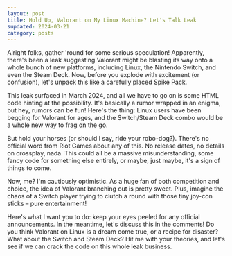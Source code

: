 ```yaml
---
layout: post
title: Hold Up, Valorant on My Linux Machine? Let's Talk Leak
supdated: 2024-03-21
category: posts
---
```


Alright folks, gather 'round for some serious speculation! Apparently, there's been a leak suggesting Valorant might be blasting its way onto a whole bunch of new platforms, including Linux, the Nintendo Switch, and even the Steam Deck. Now, before you explode with excitement (or confusion), let's unpack this like a carefully placed Spike Pack.

This leak surfaced in March 2024, and all we have to go on is some HTML code hinting at the possibility. It's basically a rumor wrapped in an enigma, but hey, rumors can be fun! Here's the thing: Linux users have been begging for Valorant for ages, and the Switch/Steam Deck combo would be a whole new way to frag on the go. 

But hold your horses (or should I say, ride your robo-dog?). There's no official word from Riot Games about any of this. No release dates, no details on crossplay, nada. This could all be a massive misunderstanding, some fancy code for something else entirely, or maybe, just maybe, it's a sign of things to come.

Now, me? I'm cautiously optimistic. As a huge fan of both competition and choice, the idea of Valorant branching out is pretty sweet. Plus, imagine the chaos of a Switch player trying to clutch a round with those tiny joy-con sticks – pure entertainment!

Here's what I want you to do: keep your eyes peeled for any official announcements. In the meantime, let's discuss this in the comments! Do you think Valorant on Linux is a dream come true, or a recipe for disaster? What about the Switch and Steam Deck? Hit me with your theories, and let's see if we can crack the code on this whole leak business.

